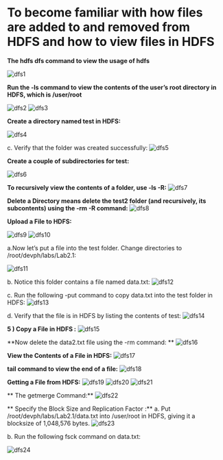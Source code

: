 # To become familiar with how files are added to and removed from HDFS and how to view files in HDFS

**The hdfs dfs command to view the usage of hdfs**

  ![dfs1](https://github.com/p8517/AWS_25/tree/Big-Data/images/Screenshot(258).png)
  


**Run the -ls command to view the contents of the user’s root directory in HDFS, which is /user/root**

  ![dfs2](https://github.com/p8517/AWS_25/tree/Big-Data/images/Screenshot(260).png)
  ![dfs3](https://github.com/p8517/AWS_25/tree/Big-Data/images/Screenshot(261).png)
 

**Create a directory named test in HDFS:**

  ![dfs4](https://github.com/p8517/AWS_25/tree/Big-Data/images/Screenshot(266).png)
  
c. Verify that the folder was created successfully: 
  ![dfs5](https://github.com/p8517/AWS_25/tree/Big-Data/images/Screenshot(267).png)

**Create a couple of subdirectories for test:**

   ![dfs6](https://github.com/p8517/AWS_25/tree/Big-Data/images/Screenshot(285).png)
 

**To recursively view the contents of a folder, use -ls -R:**
 ![dfs7](https://github.com/p8517/AWS_25/tree/Big-Data/images/Screenshot(268).png)
 

**Delete a Directory means delete the test2 folder (and recursively, its subcontents) using the -rm -R
command:**
 ![dfs8](https://github.com/p8517/AWS_25/tree/Big-Data/images/Screenshot(269).png)
 
**Upload a File to HDFS:**

 ![dfs9](https://github.com/p8517/AWS_25/tree/Big-Data/images/Screenshot(270).png)
  ![dfs10](https://github.com/p8517/AWS_25/tree/Big-Data/images/Screenshot(271).png)
 
a.Now let’s put a file into the test folder. Change directories to  /root/devph/labs/Lab2.1: 

 ![dfs11](https://github.com/p8517/AWS_25/tree/Big-Data/images/Screenshot(280).png)
 
b. Notice this folder contains a file named data.txt: 
 ![dfs12](https://github.com/p8517/AWS_25/tree/Big-Data/images/Screenshot(281).png)

 
c. Run the following -put command to copy data.txt into the test folder in HDFS:
 ![dfs13](https://github.com/p8517/AWS_25/tree/Big-Data/images/Screenshot(282).png)
 
d. Verify that the file is in HDFS by listing the contents of test: 
 ![dfs14](https://github.com/p8517/AWS_25/tree/Big-Data/images/Screenshot(283).png)
 

**5 ) Copy a File in HDFS :**
 ![dfs15](https://github.com/p8517/AWS_25/tree/Big-Data/images/Screenshot(286).png)
 
**Now delete the data2.txt file using the -rm command: **
 ![dfs16](https://github.com/p8517/AWS_25/tree/Big-Data/images/Screenshot(287).png)
 

**View the Contents of a File in HDFS:**
 ![dfs17](https://github.com/p8517/AWS_25/tree/Big-Data/imagess/Screenshot(288).png)
 

**tail command to view the end of a file:**
  ![dfs18](https://github.com/p8517/AWS_25/tree/Big-Data/images/Screenshot(289).png)

**Getting a File from HDFS:**
 ![dfs19](https://github.com/p8517/AWS_25/tree/Big-Data/images/Screenshot(290).png)
  ![dfs20](https://github.com/p8517/AWS_25/tree/Big-Data/images/Screenshot(292).png)
   ![dfs21](https://github.com/p8517/AWS_25/tree/Big-Data/images/Screenshot(293).png)
 
** The getmerge Command:**
 ![dfs22](https://github.com/p8517/AWS_25/tree/Big-Data/images/Screenshot(298).png)

** Specify the Block Size and Replication Factor :**
a. Put /root/devph/labs/Lab2.1/data.txt into /user/root in HDFS, giving it a  blocksize of 1,048,576 bytes. 
 ![dfs23](https://github.com/p8517/AWS_25/tree/Big-Data/images/Screenshot(300).png)
 

b. Run the following fsck command on data.txt:
 
 ![dfs24](https://github.com/p8517/AWS_25/tree/Big-Data/images/Screenshot(301).png)






